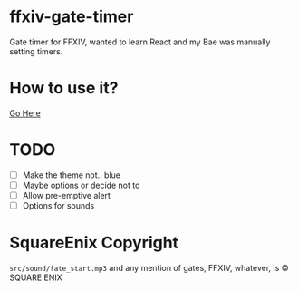 # ffxiv-gate-timer

Gate timer for FFXIV, wanted to learn React and my Bae was manually setting timers.

# How to use it?

[Go Here](https://cyansprite.github.io/ffxiv-gate-timer/)

# TODO

- [ ] Make the theme not.. blue
- [ ] Maybe options or decide not to
- [ ] Allow pre-emptive alert
- [ ] Options for sounds

# SquareEnix Copyright

`src/sound/fate_start.mp3` and any mention of gates, FFXIV, whatever, is © SQUARE ENIX
